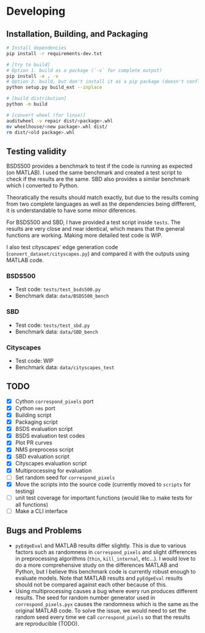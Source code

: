 # Developing

## Installation, Building, and Packaging

```Bash
# Install dependencies
pip install -r requirements-dev.txt

# [try to build]
# Option 1. build as a package (`-v` for complete output)
pip install -e . -v
# Option 2. build, but don't install it as a pip package (doesn't conflict with pip installed versions)
python setup.py build_ext --inplace

# [build distribution]
python -m build

# [convert wheel (for linux)]
auditwheel -v repair dist/<package>.whl
mv wheelhouse/<new package>.whl dist/
rm dist/<old package>.whl
```

## Testing validity

BSDS500 provides a benchmark to test if the code is running as expected (on MATLAB).
I used the same benchmark and created a test script to check if the results are the same.
SBD also provides a similar benchmark which I converted to Python.

Theoratically the results should match exactly, but due to the results coming from two complete languages as well as the dependencies being diffferent, it is understandable to have some minor diferences.

For BSDS500 and SBD, I have provided a test script inside `tests`.
The results are very close and near identical, which means that the general functions are working.
Making more detailed test code is WIP.

I also test cityscapes' edge generation code (`convert_dataset/cityscapes.py`) and compared it with the outputs using MATLAB code.

### BSDS500

- Test code: `tests/test_bsds500.py`
- Benchmark data: `data/BSDS500_bench`

### SBD

- Test code: `tests/test_sbd.py`
- Benchmark data: `data/SBD_bench`

### Cityscapes

- Test code: WIP
- Benchmark data: `data/cityscapes_test`


## TODO

- [x] Cython `correspond_pixels` port
- [x] Cython `nms` port
- [x] Building script
- [x] Packaging script
- [x] BSDS evaluation script
- [x] BSDS evaluation test codes
- [x] Plot PR curves
- [x] NMS preprocess script
- [x] SBD evaluation script
- [x] Cityscapes evaluation script
- [x] Multiprocessing for evaluation
- [ ] Set random seed for `correspond_pixels`
- [x] Move the scripts into the source code (currently moved to `scripts` for testing)
- [ ] unit test coverage for important functions (would like to make tests for all functions)
- [ ] Make a CLI interface

## Bugs and Problems

- `pyEdgeEval` and MATLAB results differ slightly. This is due to various factors such as randomness in `correspond_pixels` and slight differences in preprocessing algorithms (`thin`, `kill_internal`, etc...). I would love to do a more comprehensive study on the differences MATLAB and Python, but I believe this benchmark code is currently robust enough to evaluate models. Note that MATLAB results and `pyEdgeEval` results should not be compared against each other because of this.
- Using multiprocessing causes a bug where every run produces different results. The seed for random number generator used in `correspond_pixels.pyx` causes the randomness which is the same as the original MATLAB code. To solve the issue, we would need to set the random seed every time we call `correspond_pixels` so that the results are reproducible (TODO).
